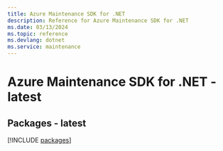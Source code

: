 ```yaml
---
title: Azure Maintenance SDK for .NET
description: Reference for Azure Maintenance SDK for .NET
ms.date: 03/13/2024
ms.topic: reference
ms.devlang: dotnet
ms.service: maintenance
---
```

# Azure Maintenance SDK for .NET - latest
## Packages - latest
[!INCLUDE [packages](maintenance-index.md)]